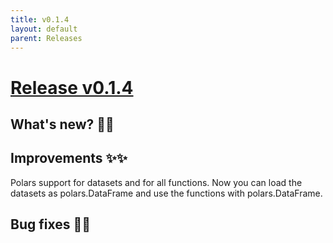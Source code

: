 ```yaml
---
title: v0.1.4
layout: default
parent: Releases
---
```


# __[Release v0.1.4](https://github.com/paucablop/chemotools/releases/tag/v0.1.4)__

## __What's new? 🎉🎉__

## __Improvements ✨✨__

Polars support for datasets and for all functions. Now you can load the datasets as polars.DataFrame and use the functions with polars.DataFrame.

## __Bug fixes 🐛🐛__
